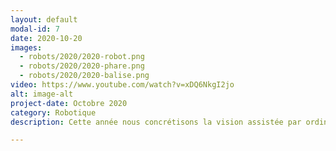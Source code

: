```yaml
---
layout: default
modal-id: 7
date: 2020-10-20
images:
  - robots/2020/2020-robot.png
  - robots/2020/2020-phare.png
  - robots/2020/2020-balise.png
video: https://www.youtube.com/watch?v=xDQ6NkgI2jo
alt: image-alt
project-date: Octobre 2020
category: Robotique
description: Cette année nous concrétisons la vision assistée par ordinateur pour aider le robot à déterminer la présence des bouées sur la table et savoir dans quel port rentré en fin de match. Nous avons également ajouter une IHM au robot principal avec une gestion de stratégie.

---
```

